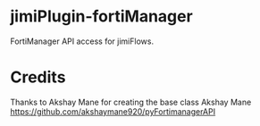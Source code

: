 # jimiPlugin-fortiManager

FortiManager API access for jimiFlows.

# Credits
Thanks to Akshay Mane for creating the base class
Akshay Mane
https://github.com/akshaymane920/pyFortimanagerAPI
